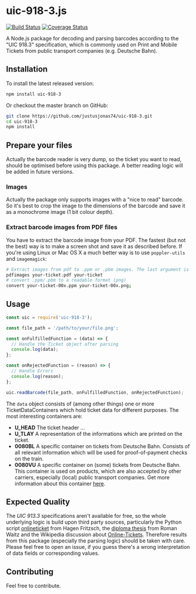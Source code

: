 # uic-918-3.js
[![Build Status](https://travis-ci.org/justusjonas74/uic-918-3.svg?branch=master)](https://travis-ci.org/justusjonas74/uic-918-3)
[![Coverage Status](https://coveralls.io/repos/github/justusjonas74/uic-918-3/badge.svg?branch=master)](https://coveralls.io/github/justusjonas74/uic-918-3?branch=master)

A Node.js package for decoding and parsing barcodes according to the "UIC 918.3" specification, which is commonly used on Print and Mobile Tickets from public transport companies (e.g. Deutsche Bahn).

## Installation

To install the latest released version:
```bash
npm install uic-918-3
```

Or checkout the master branch on GitHub:
```bash
git clone https://github.com/justusjonas74/uic-918-3.git
cd uic-918-3
npm install
```

## Prepare your files
Actually the barcode reader is very dump, so the ticket you want to read, should be optimised before using this package. A better reading logic will be added in future versions.      

### Images
Actually the package only supports images with a "nice to read" barcode. So it's best to crop the image to the dimensions of the barcode and save it as a monochrome image (1 bit colour depth).  

### Extract barcode images from PDF files
You have to extract the barcode image from your PDF. The fastest (but not the best) way is to make a screen shot and save it as described before.
If you're using Linux or Mac OS X a much better way is to use `poppler-utils` and `imagemagick`:

```bash
# Extract images from pdf to .ppm or .pbm images. The last argument is a prefix for the extracted image file names.   
pdfimages your-ticket.pdf your-ticket
# convert .ppm/.pbm to a readable format (png)
convert your-ticket-00x.ppm your-ticket-00x.png;
```

## Usage

```javascript
const uic = require('uic-918-3');

const file_path = '/path/to/your/file.png';

const onFulfilledFunction = (data) => {
  // Handle the Ticket object after parsing
  console.log(data);
};

const onRejectedFunction = (reason) => {
  // Handle Errors
  console.log(reason);
};

uic.readBarcode(file_path, onFulfilledFunction, onRejectedFunction);
```

The `data` object consists of (among other things) one or more TicketDataContainers which hold ticket data for different purposes. The most interesting containers are:

* **U_HEAD** The ticket header ...
* **U_TLAY** A representation of the informations which are printed on the ticket.
* **0080BL** A specific container on tickets from Deutsche Bahn. Consists of all relevant information which will be used for proof-of-payment checks on the train.
* **0080VU** A specific container on (some) tickets from Deutsche Bahn. This container is used on products, which are also accepted by other carriers, especially (local) public transport companies. Get more information about this container [here](https://www.bahn.de/vdv-barcode).    

## Expected Quality  
The *UIC 913.3* specifications aren't available for free, so the whole underlying logic is build upon third party sources, particularly the Python script [onlineticket](https://github.com/rumpeltux/onlineticket/) from Hagen Fritzsch, the [diploma thesis](https://monami.hs-mittweida.de/files/4983/WaitzRoman_Diplomarbeit.pdf) from Roman Waitz and the Wikipedia discussion about [Online-Tickets](https://de.wikipedia.org/wiki/Diskussion:Online-Ticket). Therefore results from this package (especially the parsing logic) should be taken with care.
Please feel free to open an issue, if you guess there's a wrong interpretation of data fields or corresponding values.

## Contributing
Feel free to contribute.
